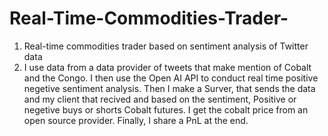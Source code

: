 # Real-Time-Commodities-Trader-
1.	Real-time commodities trader based on sentiment analysis of Twitter data
2.	I use data from a data provider of tweets that make mention of Cobalt and the Congo. I then use the Open AI API to conduct real time positive negetive sentiment analysis. Then I make a Surver, that sends the data and my client that recived and based on the sentiment, Positive or negetive buys or shorts Cobalt futures. I get the cobalt price from an open source provider. Finally, I share a PnL at the end.
